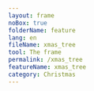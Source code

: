 ```yaml
---
layout: frame
noBox: true
folderName: feature
lang: en
fileName: xmas_tree
tool: The frame
permalink: /xmas_tree
featureName: xmas_tree
category: Christmas
---
```

